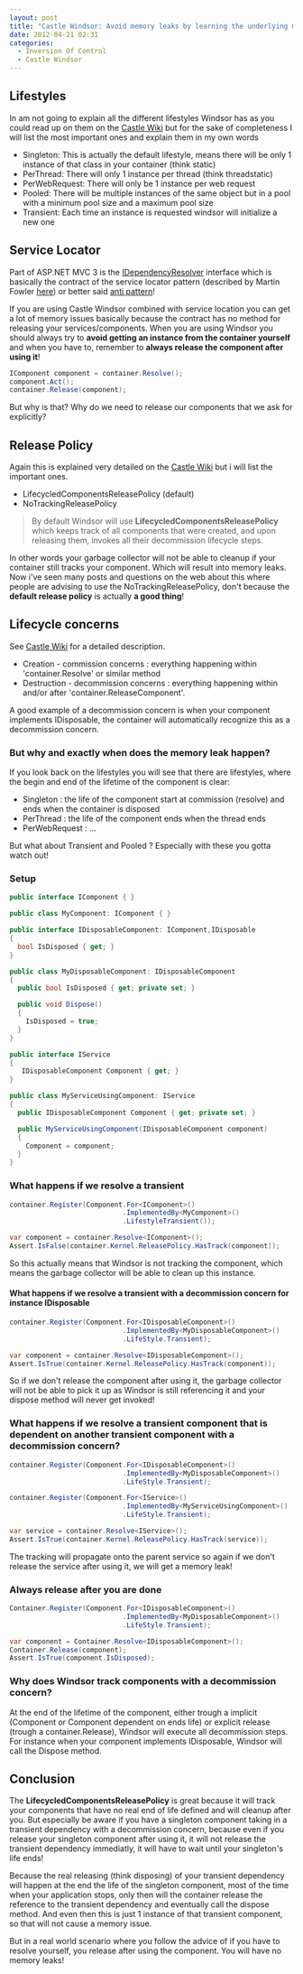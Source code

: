 ```yaml
---
layout: post
title: "Castle Windsor: Avoid memory leaks by learning the underlying mechanics"
date: 2012-04-21 02:31
categories:
  - Inversion Of Control
  - Castle Windsor
---
```


## Lifestyles

In am not going to explain all the different lifestyles Windsor has as you could read up on them on the <a title="Castle Wiki" href="http://docs.castleproject.org/Windsor.MainPage.ashx" target="_blank">Castle Wiki</a> but for the sake of completeness I will list the most important ones and explain them in my own words

- Singleton: This is actually the default lifestyle, means there will be only 1 instance of that class in your container (think static)
- PerThread: There will only 1 instance per thread (think threadstatic)
- PerWebRequest: There will only be 1 instance per web request
- Pooled: There will be multiple instances of the same object but in a pool with a minimum pool size and a maximum pool size
- Transient: Each time an instance is requested windsor will initialize a new one

## Service Locator

Part of ASP.NET MVC 3 is the <a title="IDependencyResolver" href="http://msdn.microsoft.com/en-us/library/system.web.mvc.idependencyresolver%28v=vs.98%29.aspx" target="_blank">IDependencyResolver</a> interface which is basically the contract of the service locator pattern (described by Martin Fowler <a href="http://martinfowler.com/articles/injection.html" target="_blank">here</a>) or better said <a title="ServiceLocator Anti-Pattern" href="http://blog.ploeh.dk/2010/02/03/ServiceLocatorIsAnAntiPattern.aspx" target="_blank">anti pattern</a>!

If you are using Castle Windsor combined with service location you can get a lot of memory issues basically because the contract has no method for releasing your services/components.
When you are using Windsor you should always try to **avoid getting an instance from the container yourself** and when you have to, remember to **always release the component after using it**!

```csharp
IComponent component = container.Resolve();
component.Act();
container.Release(component);
```

But why is that? Why do we need to release our components that we ask for explicitly?

## Release Policy

Again this is explained very detailed on the <a title="Castle Wiki" href="http://docs.castleproject.org/Windsor.Release-Policy.ashx" target="_blank">Castle Wiki</a> but i will list the important ones.

- LifecycledComponentsReleasePolicy (default)
- NoTrackingReleasePolicy

> By default Windsor will use **LifecycledComponentsReleasePolicy** which keeps track of all components that were created, and upon releasing them, invokes all their decommission lifecycle steps.

In other words your garbage collector will not be able to cleanup if your container still tracks your component. Which will result into memory leaks. Now i've seen many posts and questions on the web about this where people are advising to use the NoTrackingReleasePolicy, don't because the **default release policy** is actually **a good thing**!

## Lifecycle concerns

See <a title="Castle Wiki" href="http://docs.castleproject.org/Windsor.Lifecycle.ashx" target="_blank">Castle Wiki</a> for a detailed description.

- Creation - commission concerns : everything happening within 'container.Resolve' or similar method
- Destruction - decommission concerns : everything happening within and/or after 'container.ReleaseComponent'.

A good example of a decommission concern is when your component implements IDisposable, the container will automatically recognize this as a decommission concern.

### But why and exactly when does the memory leak happen?

If you look back on the lifestyles you will see that there are lifestyles, where the begin and end of the lifetime of the component is clear:

- Singleton : the life of the component start at commission (resolve) and ends when the container is disposed
- PerThread : the life of the component ends when the thread ends
- PerWebRequest : ...

But what about Transient and Pooled ? Especially with these you gotta watch out!

### Setup

```csharp
public interface IComponent { }

public class MyComponent: IComponent { }

public interface IDisposableComponent: IComponent,IDisposable
{
  bool IsDisposed { get; }
}

public class MyDisposableComponent: IDisposableComponent
{
  public bool IsDisposed { get; private set; }

  public void Dispose()
  {
    IsDisposed = true;
  }
}

public interface IService
{
   IDisposableComponent Component { get; }
}

public class MyServiceUsingComponent: IService
{
  public IDisposableComponent Component { get; private set; }

  public MyServiceUsingComponent(IDisposableComponent component)
  {
    Component = component;
  }
}

```

### What happens if we resolve a transient

```csharp
container.Register(Component.For<IComponent>()
                            .ImplementedBy<MyComponent>()
                            .LifestyleTransient());

var component = container.Resolve<IComponent>();
Assert.IsFalse(container.Kernel.ReleasePolicy.HasTrack(component));
```

So this actually means that Windsor is not tracking the component, which means the garbage collector will be able to clean up this instance.

#### What happens if we resolve a transient with a decommission concern for instance IDisposable

```csharp
container.Register(Component.For<IDisposableComponent>()
                            .ImplementedBy<MyDisposableComponent>()
                            .LifeStyle.Transient);

var component = container.Resolve<IDisposableComponent>();
Assert.IsTrue(container.Kernel.ReleasePolicy.HasTrack(component));
```

So if we don't release the component after using it, the garbage collector will not be able to pick it up as Windsor is still referencing it and your dispose method will never get invoked!

### What happens if we resolve a transient component that is dependent on another transient component with a decommission concern?

```csharp
container.Register(Component.For<IDisposableComponent>()
                            .ImplementedBy<MyDisposableComponent>()
                            .LifeStyle.Transient);

container.Register(Component.For<IService>()
                            .ImplementedBy<MyServiceUsingComponent>()
                            .LifeStyle.Transient);

var service = container.Resolve<IService>();
Assert.IsTrue(container.Kernel.ReleasePolicy.HasTrack(service));
```

The tracking will propagate onto the parent service so again if we don't release the service after using it, we will get a memory leak!

### Always release after you are done

```csharp
Container.Register(Component.For<IDisposableComponent>()
                            .ImplementedBy<MyDisposableComponent>()
                            .LifeStyle.Transient);

var component = Container.Resolve<IDisposableComponent>();
Container.Release(component);
Assert.IsTrue(component.IsDisposed);
```

### Why does Windsor track components with a decommission concern?

At the end of the lifetime of the component, either trough a implicit (Component or Component dependent on ends life) or explicit release (trough a container.Release), Windsor will execute all decommission steps. For instance when your component implements IDisposable, Windsor will call the Dispose method.

## Conclusion

The **LifecycledComponentsReleasePolicy** is great because it will track your components that have no real end of life defined and will cleanup after you. But especially be aware if you have a singleton component taking in a transient dependency with a decommission concern, because even if you release your singleton component after using it, it will not release the transient dependency immediatly, it will have to wait until your singleton's life ends!

Because the real releasing (think disposing) of your transient dependency will happen at the end the life of the singleton component, most of the time when your application stops, only then will the container release the reference to the transient dependency and eventually call the dispose method. And even then this is just 1 instance of that transient component, so that will not cause a memory issue.

But in a real world scenario where you follow the advice of if you have to resolve yourself, you release after using the component. You will have no memory leaks!
